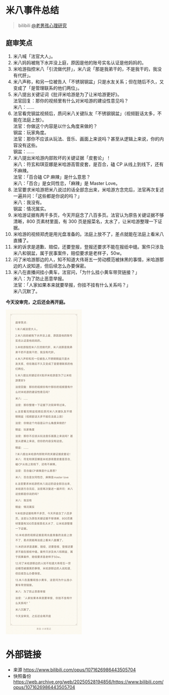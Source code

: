 # 米八事件总结
> bilibili [@老男孩心理研究](https://space.bilibili.com/3546662446303819)

## 庭审笑点
1. 米八喊「法官大人」。
2. 米八妈妈被拖下水并没上庭，原因是他的账号实名认证是他妈妈的。
3. 米哈游指控米八「引流做代肝」，米八说「那是我弟干的，不是我干的，我没有代肝」。
4. 米八声称，和另一位被告人「不锈钢钢盆」只是水友关系；但在随后不久，又变成了「是管理联系的他们两位」。
5. 米八提出关键证词《批评米哈游是为了让米哈游更好》。\
法官回复：那你的视频里有什么对米哈游的建设性意见吗？\
米八：……
6. 法官看完钢盆视频后，质问米八关键队友「不锈钢钢盆」（视频脏话太多，不能在法庭上放）。\
法官：你做这个内容是以什么角度来做的？\
钢盆：玩家角度。\
法官：那你不应该从玩法、音乐、画面上来说吗？甚至从逻辑上来说，你的内容没有这些。\
钢盆：……
7. 米八提出米哈游内部败坏的关键证据「皮套论」！\
米八：符玄和琪亚娜是米哈游高管皮套，是百合，磕 CP 从线上到线下，还有不麻辣。\
法官：「百合磕 CP 麻辣」是什么意思？\
米八：「百合」是女同性恋，「麻辣」是 Master Love。
8. 法官要求米哈游把米八说过的话全部念出来，米哈游方念完后，法官再次复述一遍并问：「这些都是你说的吗？」\
米八：我没有。\
钢盆：情况属实。
9. 米哈游证据有两千多页，今天开庭念了八百多页。法官认为原告关键证据不够清晰，800 页素材里面，有 300 页是报菜名，太水了，让米哈游整理一下证据。
10. 米哈游的视频郑虎是用光盘准备的。法庭上放不了，差点就能在法庭上看米八直播了。
11. 米的诉求是道歉、赔偿，还要登报，登报还要求不能在报纸中缝。案件只涉及米八和钢盆，属于民事案件，赔偿要求是老样子，50w。
12. 问了米哈游那边的人，知不知道大伟哥五一劳动模范被抹黑的事情，米哈游那边的人说知道，但后续怎么办要保密。
13. 米八在直播间挂小黄车，法官问，「为什么挂小黄车带货链接？」\
米八：为了防止恶意举报。\
法官：「人家如果本来就要举报，你挂不挂有什么关系吗？」\
米八沉默了。

**今天没审完，之后还会再开庭。**

![](https://raw.githubusercontent.com/bxx-114514/xzlm-hyv/refs/heads/main/images/miba.jpg)

# 外部链接
- 来源 https://www.bilibili.com/opus/1071626986443505704
- 快照备份 https://web.archive.org/web/20250528194856/https://www.bilibili.com/opus/1071626986443505704
